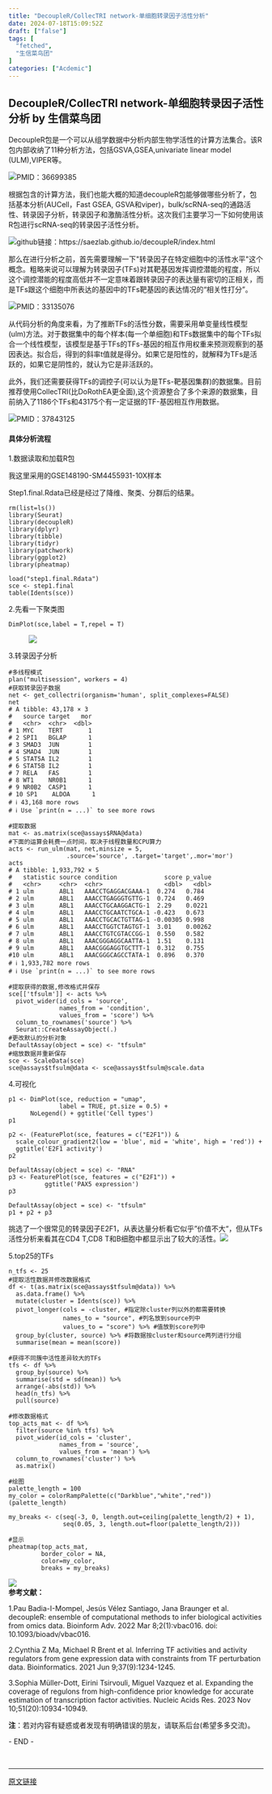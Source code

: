 ```yaml
---
title: "DecoupleR/CollecTRI network-单细胞转录因子活性分析"
date: 2024-07-18T15:09:52Z
draft: ["false"]
tags: [
  "fetched",
  "生信菜鸟团"
]
categories: ["Acdemic"]
---
```

DecoupleR/CollecTRI network-单细胞转录因子活性分析 by 生信菜鸟团
------
<div><section data-tool="mdnice编辑器" data-website="https://www.mdnice.com"><section data-tool="mdnice编辑器" data-website="https://www.mdnice.com"><p data-tool="mdnice编辑器">DecoupleR包是一个可以从组学数据中分析内部生物学活性的计算方法集合。该R包内部收纳了11种分析方法，包括GSVA,GSEA,univariate linear model (ULM),VIPER等。</p><p data-tool="mdnice编辑器"><img data-imgfileid="100000559" data-ratio="0.5293333333333333" data-src="https://mmbiz.qpic.cn/sz_mmbiz_png/0SOG4MpDAyH6KxPfYYjuZXuIYKwezcTTGs4Wibib03CTkovu2yjl6c33FkuLS9naHiaNrCISptUBb6AuI7jNCibrBA/640?wx_fmt=png&amp;from=appmsg" data-type="png" data-w="750" src="https://mmbiz.qpic.cn/sz_mmbiz_png/0SOG4MpDAyH6KxPfYYjuZXuIYKwezcTTGs4Wibib03CTkovu2yjl6c33FkuLS9naHiaNrCISptUBb6AuI7jNCibrBA/640?wx_fmt=png&amp;from=appmsg">PMID：36699385</p><p data-tool="mdnice编辑器">根据包含的计算方法，我们也能大概的知道decoupleR包能够做哪些分析了，包括基本分析(AUCell，Fast GSEA, GSVA和viper)，bulk/scRNA-seq的通路活性、转录因子分析，转录因子和激酶活性分析。这次我们主要学习一下如何使用该R包进行scRNA-seq的转录因子活性分析。</p><p data-tool="mdnice编辑器"><img data-imgfileid="100000558" data-ratio="0.42155525238744884" data-src="https://mmbiz.qpic.cn/sz_mmbiz_png/0SOG4MpDAyH6KxPfYYjuZXuIYKwezcTTORnn2JKzxt98aLJHhtOicszUWpnXADEm4R3nY3lWOUU22Xv1RNehJzQ/640?wx_fmt=png&amp;from=appmsg" data-type="png" data-w="733" src="https://mmbiz.qpic.cn/sz_mmbiz_png/0SOG4MpDAyH6KxPfYYjuZXuIYKwezcTTORnn2JKzxt98aLJHhtOicszUWpnXADEm4R3nY3lWOUU22Xv1RNehJzQ/640?wx_fmt=png&amp;from=appmsg">github链接：https://saezlab.github.io/decoupleR/index.html</p><p data-tool="mdnice编辑器">那么在进行分析之前，首先需要理解一下"转录因子在特定细胞中的活性水平"这个概念。粗略来说可以理解为转录因子(TFs)对其靶基因发挥调控潜能的程度，所以这个调控潜能的程度高低并不一定意味着跟转录因子的表达量有密切的正相关，而是TFs跟这个细胞中所表达的基因中的TFs靶基因的表达情况的“相关性打分”。</p><p data-tool="mdnice编辑器"><img data-imgfileid="100000557" data-ratio="0.42533333333333334" data-src="https://mmbiz.qpic.cn/sz_mmbiz_png/0SOG4MpDAyH6KxPfYYjuZXuIYKwezcTTUsMZvb66ia7k74eQzYRz32OhfStqyX0ACd214YMjNGaS5HxZzF9p9Lw/640?wx_fmt=png&amp;from=appmsg" data-type="png" data-w="750" src="https://mmbiz.qpic.cn/sz_mmbiz_png/0SOG4MpDAyH6KxPfYYjuZXuIYKwezcTTUsMZvb66ia7k74eQzYRz32OhfStqyX0ACd214YMjNGaS5HxZzF9p9Lw/640?wx_fmt=png&amp;from=appmsg">PMID：33135076</p><p data-tool="mdnice编辑器">从代码分析的角度来看，为了推断TFs的活性分数，需要采用单变量线性模型(ulm)方法。对于数据集中的每个样本(每一个单细胞)和TFs数据集中的每个TFs拟合一个线性模型，该模型是基于TFs的TFs-基因的相互作用权重来预测观察到的基因表达。拟合后，得到的斜率t值就是得分。如果它是阳性的，就解释为TFs是活跃的，如果它是阴性的，就认为它是非活跃的。</p><p data-tool="mdnice编辑器">此外，我们还需要获得TFs的调控子(可以认为是TFs-靶基因集群)的数据集。目前推荐使用CollecTRI(比DoRothEA更全面),这个资源整合了多个来源的数据集，目前纳入了1186个TFs和43175个有一定证据的TF-基因相互作用数据。</p><p data-tool="mdnice编辑器"><img data-imgfileid="100000556" data-ratio="0.75" data-src="https://mmbiz.qpic.cn/sz_mmbiz_png/0SOG4MpDAyH6KxPfYYjuZXuIYKwezcTTXEJBTjOdhzlt5TWaydGDHXQVdDBYDEZiaNegWxq5k8Ntn0YaxNCYv1Q/640?wx_fmt=png&amp;from=appmsg" data-type="png" data-w="1080" src="https://mmbiz.qpic.cn/sz_mmbiz_png/0SOG4MpDAyH6KxPfYYjuZXuIYKwezcTTXEJBTjOdhzlt5TWaydGDHXQVdDBYDEZiaNegWxq5k8Ntn0YaxNCYv1Q/640?wx_fmt=png&amp;from=appmsg">PMID：37843125</p><h4 data-tool="mdnice编辑器"><span></span>具体分析流程<span></span></h4><p data-tool="mdnice编辑器">1.数据读取和加载R包</p><p data-tool="mdnice编辑器">我这里采用的GSE148190-SM4455931-10X样本</p><p data-tool="mdnice编辑器">Step1.final.Rdata已经是经过了降维、聚类、分群后的结果。</p><pre data-tool="mdnice编辑器"><span data-remoteid="c1717037546073" data-cacheurl="https://files.mdnice.com/user/3441/876cad08-0422-409d-bb5a-08afec5da8ee.svg"></span><code>rm(list=ls())<br><span>library</span>(Seurat)<br><span>library</span>(decoupleR)<br><span>library</span>(dplyr)<br><span>library</span>(tibble)<br><span>library</span>(tidyr)<br><span>library</span>(patchwork)<br><span>library</span>(ggplot2)<br><span>library</span>(pheatmap)<br><br>load(<span>"step1.final.Rdata"</span>)<br>sce &lt;- step1.final<br>table(Idents(sce))<br></code></pre><p data-tool="mdnice编辑器">2.先看一下聚类图</p><pre data-tool="mdnice编辑器"><span data-remoteid="c1717037546074" data-cacheurl="https://files.mdnice.com/user/3441/876cad08-0422-409d-bb5a-08afec5da8ee.svg"></span><code>DimPlot(sce,label = <span>T</span>,repel = <span>T</span>) <br></code></pre><figure data-tool="mdnice编辑器"><img data-imgfileid="100000555" data-ratio="0.8650088809946714" data-src="https://mmbiz.qpic.cn/sz_mmbiz_png/0SOG4MpDAyH6KxPfYYjuZXuIYKwezcTTRNVoBI1Mj18icIZmsC4K40cl6hJFtRP8EW38HuSJyYfzsWy628p38fw/640?wx_fmt=png&amp;from=appmsg" data-type="png" data-w="563" src="https://mmbiz.qpic.cn/sz_mmbiz_png/0SOG4MpDAyH6KxPfYYjuZXuIYKwezcTTRNVoBI1Mj18icIZmsC4K40cl6hJFtRP8EW38HuSJyYfzsWy628p38fw/640?wx_fmt=png&amp;from=appmsg"></figure><p data-tool="mdnice编辑器">3.转录因子分析</p><pre data-tool="mdnice编辑器"><span data-remoteid="c1717037546075" data-cacheurl="https://files.mdnice.com/user/3441/876cad08-0422-409d-bb5a-08afec5da8ee.svg"></span><code><span>#多线程模式</span><br>plan(<span>"multisession"</span>, workers = <span>4</span>)<br><span>#获取转录因子数据</span><br>net &lt;- get_collectri(organism=<span>'human'</span>, split_complexes=<span>FALSE</span>)<br>net<br><span># A tibble: 43,178 × 3</span><br><span>#   source target   mor</span><br><span>#   &lt;chr&gt;  &lt;chr&gt;  &lt;dbl&gt;</span><br><span># 1 MYC    TERT       1</span><br><span># 2 SPI1   BGLAP      1</span><br><span># 3 SMAD3  JUN        1</span><br><span># 4 SMAD4  JUN        1</span><br><span># 5 STAT5A IL2        1</span><br><span># 6 STAT5B IL2        1</span><br><span># 7 RELA   FAS        1</span><br><span># 8 WT1    NR0B1      1</span><br><span># 9 NR0B2  CASP1      1</span><br><span># 10 SP1    ALDOA      1</span><br><span># ℹ 43,168 more rows</span><br><span># ℹ Use `print(n = ...)` to see more rows</span><br><br><span>#提取数据</span><br>mat &lt;- as.matrix(sce@assays$RNA@data)<br><span>#下面的运算会耗费一点时间，取决于线程数量和CPU算力</span><br>acts &lt;- run_ulm(mat, net,minsize = <span>5</span>,<br>                .source=<span>'source'</span>, .target=<span>'target'</span>,.mor=<span>'mor'</span>)<br>acts<br><span># A tibble: 1,933,792 × 5</span><br><span>#   statistic source condition             score p_value</span><br><span>#   &lt;chr&gt;     &lt;chr&gt;  &lt;chr&gt;                 &lt;dbl&gt;   &lt;dbl&gt;</span><br><span># 1 ulm       ABL1   AAACCTGAGGACGAAA-1  0.274   0.784  </span><br><span># 2 ulm       ABL1   AAACCTGAGGGTGTTG-1  0.724   0.469  </span><br><span># 3 ulm       ABL1   AAACCTGCAAGGACTG-1  2.29    0.0221 </span><br><span># 4 ulm       ABL1   AAACCTGCAATCTGCA-1 -0.423   0.673  </span><br><span># 5 ulm       ABL1   AAACCTGCACTGTTAG-1 -0.00305 0.998  </span><br><span># 6 ulm       ABL1   AAACCTGGTCTAGTGT-1  3.01    0.00262</span><br><span># 7 ulm       ABL1   AAACCTGTCGTACCGG-1  0.550   0.582  </span><br><span># 8 ulm       ABL1   AAACGGGAGGCAATTA-1  1.51    0.131  </span><br><span># 9 ulm       ABL1   AAACGGGAGGTGCTTT-1  0.312   0.755  </span><br><span>#10 ulm       ABL1   AAACGGGCAGCCTATA-1  0.896   0.370  </span><br><span># ℹ 1,933,782 more rows</span><br><span># ℹ Use `print(n = ...)` to see more rows</span><br><br><span>#提取获得的数据,修改格式并保存</span><br>sce[[<span>'tfsulm'</span>]] &lt;- acts %&gt;%<br>  pivot_wider(id_cols = <span>'source'</span>, <br>              names_from = <span>'condition'</span>,<br>              values_from = <span>'score'</span>) %&gt;%<br>  column_to_rownames(<span>'source'</span>) %&gt;%<br>  Seurat::CreateAssayObject(.)<br><span>#更改默认的分析对象</span><br>DefaultAssay(object = sce) &lt;- <span>"tfsulm"</span><br><span>#缩放数据并重新保存</span><br>sce &lt;- ScaleData(sce)<br>sce@assays$tfsulm@data &lt;- sce@assays$tfsulm@scale.data<br></code></pre><p data-tool="mdnice编辑器">4.可视化</p><pre data-tool="mdnice编辑器"><span data-remoteid="c1717037546076" data-cacheurl="https://files.mdnice.com/user/3441/876cad08-0422-409d-bb5a-08afec5da8ee.svg"></span><code>p1 &lt;- DimPlot(sce, reduction = <span>"umap"</span>, <br>              label = <span>TRUE</span>, pt.size = <span>0.5</span>) + <br>      NoLegend() + ggtitle(<span>'Cell types'</span>)<br>p1<br><br>p2 &lt;- (FeaturePlot(sce, features = c(<span>"E2F1"</span>)) &amp; <br>  scale_colour_gradient2(low = <span>'blue'</span>, mid = <span>'white'</span>, high = <span>'red'</span>)) +<br>  ggtitle(<span>'E2F1 activity'</span>)<br>p2<br><br>DefaultAssay(object = sce) &lt;- <span>"RNA"</span><br>p3 &lt;- FeaturePlot(sce, features = c(<span>"E2F1"</span>)) + <br>          ggtitle(<span>'PAX5 expression'</span>)<br>p3<br><br>DefaultAssay(object = sce) &lt;- <span>"tfsulm"</span><br>p1 + p2 + p3<br></code></pre><p data-tool="mdnice编辑器">挑选了一个很常见的转录因子E2F1，从表达量分析看它似乎”价值不大“，但从TFs活性分析来看其在CD4 T,CD8 T和B细胞中都显示出了较大的活性。<img data-imgfileid="100000554" data-ratio="0.4" data-src="https://mmbiz.qpic.cn/sz_mmbiz_png/0SOG4MpDAyH6KxPfYYjuZXuIYKwezcTT5HA6MnxvOicGoBS5wbYxPicSqjOIPyH7hLNKy6xHxWOeV8chOVzFAwWw/640?wx_fmt=png&amp;from=appmsg" data-type="png" data-w="1080" src="https://mmbiz.qpic.cn/sz_mmbiz_png/0SOG4MpDAyH6KxPfYYjuZXuIYKwezcTT5HA6MnxvOicGoBS5wbYxPicSqjOIPyH7hLNKy6xHxWOeV8chOVzFAwWw/640?wx_fmt=png&amp;from=appmsg"></p><p data-tool="mdnice编辑器">5.top25的TFs</p><pre data-tool="mdnice编辑器"><span data-remoteid="c1717037546077" data-cacheurl="https://files.mdnice.com/user/3441/876cad08-0422-409d-bb5a-08afec5da8ee.svg"></span><code>n_tfs &lt;- <span>25</span><br><span>#提取活性数据并修改数据格式</span><br>df &lt;- t(as.matrix(sce@assays$tfsulm@data)) %&gt;%<br>  as.data.frame() %&gt;%<br>  mutate(cluster = Idents(sce)) %&gt;%<br>  pivot_longer(cols = -cluster, <span>#指定除cluster列以外的都需要转换</span><br>               names_to = <span>"source"</span>, <span>#列名放到source列中</span><br>               values_to = <span>"score"</span>) %&gt;% <span>#值放到score列中</span><br>  group_by(cluster, <span>source</span>) %&gt;% <span>#将数据按cluster和source两列进行分组</span><br>  summarise(mean = mean(score))<br><br><span>#获得不同簇中活性差异较大的TFs</span><br>tfs &lt;- df %&gt;%<br>  group_by(<span>source</span>) %&gt;%<br>  summarise(std = sd(mean)) %&gt;%<br>  arrange(-abs(std)) %&gt;%<br>  head(n_tfs) %&gt;%<br>  pull(<span>source</span>)<br><br><span>#修改数据格式</span><br>top_acts_mat &lt;- df %&gt;%<br>  filter(<span>source</span> %<span>in</span>% tfs) %&gt;%<br>  pivot_wider(id_cols = <span>'cluster'</span>, <br>              names_from = <span>'source'</span>,<br>              values_from = <span>'mean'</span>) %&gt;%<br>  column_to_rownames(<span>'cluster'</span>) %&gt;%<br>  as.matrix()<br><br><span>#绘图</span><br>palette_length = <span>100</span><br>my_color = colorRampPalette(c(<span>"Darkblue"</span>,<span>"white"</span>,<span>"red"</span>))(palette_length)<br><br>my_breaks &lt;- c(seq(-<span>3</span>, <span>0</span>, length.out=ceiling(palette_length/<span>2</span>) + <span>1</span>),<br>               seq(<span>0.05</span>, <span>3</span>, length.out=floor(palette_length/<span>2</span>)))<br><br><span>#显示</span><br>pheatmap(top_acts_mat, <br>         border_color = <span>NA</span>,<br>         color=my_color, <br>         breaks = my_breaks) <br></code></pre><p data-tool="mdnice编辑器"><img data-imgfileid="100000553" data-ratio="0.5" data-src="https://mmbiz.qpic.cn/sz_mmbiz_png/0SOG4MpDAyH6KxPfYYjuZXuIYKwezcTTDep1VoMZAZfo9zHaJeUVOWLK37H1WibyLIhIj3ibB5oDHib2QwYa1kofw/640?wx_fmt=png&amp;from=appmsg" data-type="png" data-w="1080" src="https://mmbiz.qpic.cn/sz_mmbiz_png/0SOG4MpDAyH6KxPfYYjuZXuIYKwezcTTDep1VoMZAZfo9zHaJeUVOWLK37H1WibyLIhIj3ibB5oDHib2QwYa1kofw/640?wx_fmt=png&amp;from=appmsg"><br><strong>参考文献：</strong></p><p data-tool="mdnice编辑器">1.Pau Badia-I-Mompel, Jesús Vélez Santiago, Jana Braunger et al. decoupleR: ensemble of computational methods to infer biological activities from omics data. Bioinform Adv. 2022 Mar 8;2(1):vbac016. doi: 10.1093/bioadv/vbac016.</p><p data-tool="mdnice编辑器">2.Cynthia Z Ma, Michael R Brent et al. Inferring TF activities and activity regulators from gene expression data with constraints from TF perturbation data. Bioinformatics. 2021 Jun 9;37(9):1234-1245.</p><p data-tool="mdnice编辑器">3.Sophia Müller-Dott, Eirini Tsirvouli, Miguel Vazquez et al. Expanding the coverage of regulons from high-confidence prior knowledge for accurate estimation of transcription factor activities. Nucleic Acids Res. 2023 Nov 10;51(20):10934-10949.</p><p data-tool="mdnice编辑器"><strong>注</strong>：若对内容有疑惑或者发现有明确错误的朋友，请联系后台(希望多多交流)。</p><span>- END -<span></span></span></section></section><p><br></p><p><mp-style-type data-value="3"></mp-style-type></p></div>  
<hr>
<a href="https://mp.weixin.qq.com/s/-ljyLbXIbU1BU9yqdCD3Kw",target="_blank" rel="noopener noreferrer">原文链接</a>
